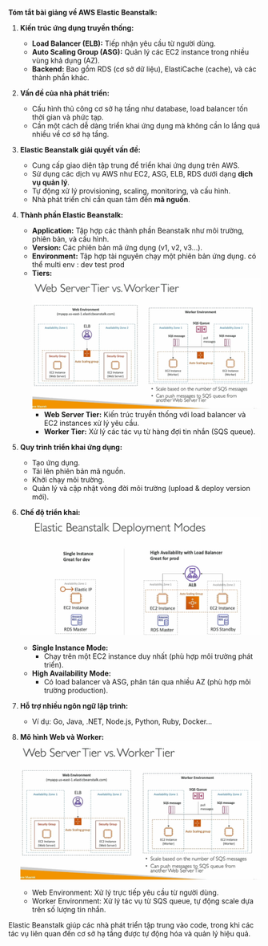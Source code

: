 **Tóm tắt bài giảng về AWS Elastic Beanstalk:**

1. **Kiến trúc ứng dụng truyền thống:**
   - **Load Balancer (ELB):** Tiếp nhận yêu cầu từ người dùng.
   - **Auto Scaling Group (ASG):** Quản lý các EC2 instance trong nhiều vùng khả dụng (AZ).
   - **Backend:** Bao gồm RDS (cơ sở dữ liệu), ElastiCache (cache), và các thành phần khác.

2. **Vấn đề của nhà phát triển:**
   - Cấu hình thủ công cơ sở hạ tầng như database, load balancer tốn thời gian và phức tạp.
   - Cần một cách dễ dàng triển khai ứng dụng mà không cần lo lắng quá nhiều về cơ sở hạ tầng.

3. **Elastic Beanstalk giải quyết vấn đề:**
   - Cung cấp giao diện tập trung để triển khai ứng dụng trên AWS.
   - Sử dụng các dịch vụ AWS như EC2, ASG, ELB, RDS dưới dạng **dịch vụ quản lý**.
   - Tự động xử lý provisioning, scaling, monitoring, và cấu hình.
   - Nhà phát triển chỉ cần quan tâm đến **mã nguồn**.

4. **Thành phần Elastic Beanstalk:**
   - **Application:** Tập hợp các thành phần Beanstalk như môi trường, phiên bản, và cấu hình.
   - **Version:** Các phiên bản mã ứng dụng (v1, v2, v3...).
   - **Environment:** Tập hợp tài nguyên chạy một phiên bản ứng dụng. có thể multi env :  dev test prod 
   - **Tiers:** 
   ![alt text](../image/web-worker.png)
     - **Web Server Tier:** Kiến trúc truyền thống với load balancer và EC2 instances xử lý yêu cầu.
     - **Worker Tier:** Xử lý các tác vụ từ hàng đợi tin nhắn (SQS queue).

5. **Quy trình triển khai ứng dụng:**
   - Tạo ứng dụng.
   - Tải lên phiên bản mã nguồn.
   - Khởi chạy môi trường.
   - Quản lý và cập nhật vòng đời môi trường (upload & deploy version mới).

6. **Chế độ triển khai:**
![alt text](../image/single-HA.png)
   - **Single Instance Mode:** 
     - Chạy trên một EC2 instance duy nhất (phù hợp môi trường phát triển).
   - **High Availability Mode:**
     - Có load balancer và ASG, phân tán qua nhiều AZ (phù hợp môi trường production).

7. **Hỗ trợ nhiều ngôn ngữ lập trình:**
   - Ví dụ: Go, Java, .NET, Node.js, Python, Ruby, Docker...

8. **Mô hình Web và Worker:**
![alt text](../image/web-worker.png)
   - Web Environment: Xử lý trực tiếp yêu cầu từ người dùng.
   - Worker Environment: Xử lý tác vụ từ SQS queue, tự động scale dựa trên số lượng tin nhắn.

Elastic Beanstalk giúp các nhà phát triển tập trung vào code, trong khi các tác vụ liên quan đến cơ sở hạ tầng được tự động hóa và quản lý hiệu quả.